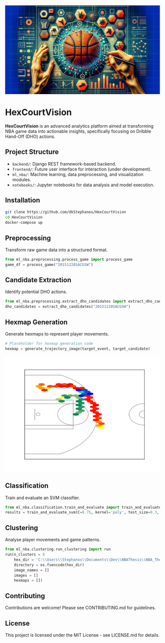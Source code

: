 ![image](https://github.com/dkStephanos/HexCourtVision/blob/master/backend/static/app/content/readme.webp)

# HexCourtVision

**HexCourtVision** is an advanced analytics platform aimed at transforming NBA game data into actionable insights, specifically focusing on Dribble Hand-Off (DHO) actions.

## Project Structure
- `backend/`: Django REST framework-based backend.
- `frontend/`: Future user interface for interaction (under development).
- `ml_nba/`: Machine learning, data preprocessing, and visualization modules.
- `notebooks/`: Jupyter notebooks for data analysis and model execution.

## Installation

```bash
git clone https://github.com/dkStephanos/HexCourtVision
cd HexCourtVision
docker-compose up
```

## Preprocessing
Transform raw game data into a structured format.

```python
from ml_nba.preprocessing.process_game import process_game
game_df = process_game("20151228SACGSW")
```

## Candidate Extraction
Identify potential DHO actions.

```python
from ml_nba.preprocessing.extract_dho_candidates import extract_dho_candidates
dho_candidates = extract_dho_candidates("20151228SACGSW")
```

## Hexmap Generation
Generate hexmaps to represent player movements.

```python
# Placeholder for hexmap generation code
hexmap = generate_trajectory_image(target_event, target_candidate)
```

![image](https://github.com/dkStephanos/HexCourtVision/blob/master/backend/static/app/content/hexmap.png)

## Classification
Train and evaluate an SVM classifier.

```python
from ml_nba.classification.train_and_evaluate import train_and_evaluate_svm
results = train_and_evaluate_svm(C=0.75, kernel='poly', test_size=0.3, shuffle=True, n_iterations=None)
```

## Clustering
Analyse player movements and game patterns.

```python
from ml_nba.clustering.run_clustering import run
run(n_clusters = 8
    hex_dir = 'C:\\Users\\Stephanos\\Documents\\Dev\\NBAThesis\\NBA_Thesis\\static\\backend\\hexmaps'
    directory = os.fsencode(hex_dir)
    image_names = []
    images = []
    hexmaps = [])
```

## Contributing
Contributions are welcome! Please see CONTRIBUTING.md for guidelines.

## License
This project is licensed under the MIT License - see LICENSE.md for details.
